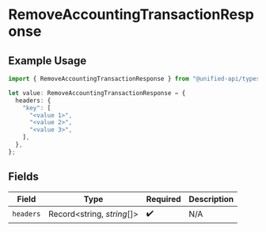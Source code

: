 # RemoveAccountingTransactionResponse

## Example Usage

```typescript
import { RemoveAccountingTransactionResponse } from "@unified-api/typescript-sdk/sdk/models/operations";

let value: RemoveAccountingTransactionResponse = {
  headers: {
    "key": [
      "<value 1>",
      "<value 2>",
      "<value 3>",
    ],
  },
};
```

## Fields

| Field                      | Type                       | Required                   | Description                |
| -------------------------- | -------------------------- | -------------------------- | -------------------------- |
| `headers`                  | Record<string, *string*[]> | :heavy_check_mark:         | N/A                        |